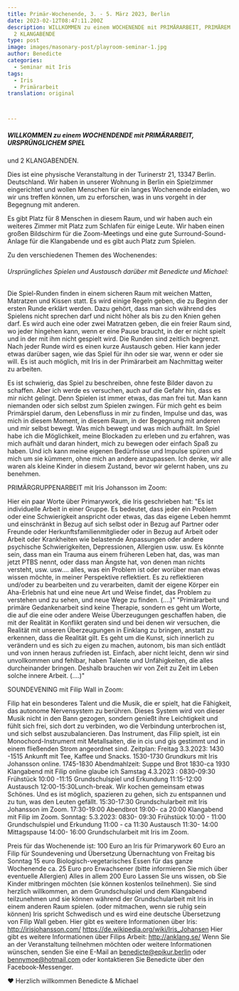 ```yaml
---
title: Primär-Wochenende, 3. - 5. März 2023, Berlin
date: 2023-02-12T08:47:11.200Z
description: WILLKOMMEN zu einem WOCHENENDE mit PRIMÄRARBEIT, PRIMÄREM SPIEL und
  2 KLANGABENDE
type: post
image: images/masonary-post/playroom-seminar-1.jpg
author: Benedicte
categories:
  - Seminar mit Iris
tags:
  - Iris
  - Primärarbeit
translation: original



---
```


##### WILLKOMMEN zu einem WOCHENDENDE mit PRIMÄRARBEIT, URSPRÜNGLICHEM SPIEL
und 2 KLANGABENDEN.

Dies ist eine physische Veranstaltung in der Turinerstr 21, 13347 Berlin. Deutschland. Wir haben in unserer Wohnung in Berlin ein Spielzimmer eingerichtet und wollen Menschen für ein langes Wochenende einladen, wo wir uns treffen können, um zu erforschen, was in uns vorgeht in der Begegnung mit anderen.

Es gibt Platz für 8 Menschen in diesem Raum, und wir haben auch ein weiteres Zimmer mit Platz zum Schlafen für einige Leute.
Wir haben einen großen Bildschirm für die Zoom-Meetings und eine gute Surround-Sound-Anlage für die Klangabende und es gibt auch Platz zum Spielen.

Zu den verschiedenen Themen des Wochenendes:

###### Ursprüngliches Spielen und Austausch darüber mit Benedicte und Michael:

Die Spiel-Runden finden in einem sicheren Raum mit weichen Matten, Matratzen und Kissen statt.
Es wird einige Regeln geben, die zu Beginn der ersten Runde erklärt werden. Dazu gehört, dass man sich während des Spielens nicht sprechen darf und nicht höher als bis zu den Knien gehen darf. Es wird auch eine oder zwei Matratzen geben, die ein freier Raum sind, wo jeder hingehen kann, wenn er eine Pause braucht, in der er nicht spielt und in der mit ihm nicht gespielt wird. Die Runden sind zeitlich begrenzt.
Nach jeder Runde wird es einen kurze Austausch geben. Hier kann jeder etwas darüber sagen, wie das Spiel für ihn oder sie war, wenn er oder sie will. Es ist auch möglich, mit Iris in der Primärarbeit am Nachmittag weiter zu arbeiten.

Es ist schwierig, das Spiel zu beschreiben, ohne feste Bilder davon zu schaffen. Aber ich werde es versuchen, auch auf die Gefahr hin, dass es mir nicht gelingt.
Denn Spielen ist immer etwas, das man frei tut. Man kann niemanden oder sich selbst zum Spielen zwingen.
Für mich geht es beim Primärspiel darum, den Lebensfluss in mir zu finden, Impulse und das, was mich in diesem Moment, in diesem Raum, in der Begegnung mit anderen und mir selbst bewegt. Was mich bewegt und was mich aufhält.
Im Spiel habe ich die Möglichkeit, meine Blockaden zu erleben und zu erfahren, was mich aufhält und daran hindert, mich zu bewegen oder einfach Spaß zu haben. Und ich kann meine eigenen Bedürfnisse und Impulse spüren und mich um sie kümmern, ohne mich an andere anzupassen.
Ich denke, wir alle waren als kleine Kinder in diesem Zustand, bevor wir gelernt haben, uns zu benehmen.

PRIMÄRGRUPPENARBEIT mit Iris Johansson im Zoom:

Hier ein paar Worte über Primarywork, die Iris geschrieben hat:
"Es ist individuelle Arbeit in einer Gruppe. Es bedeutet, dass jeder ein Problem oder eine Schwierigkeit anspricht oder etwas, das das eigene Leben hemmt und einschränkt in Bezug auf sich selbst oder in Bezug auf Partner oder Freunde oder Herkunftsfamilienmitglieder oder in Bezug auf Arbeit oder Arbeit oder Krankheiten wie belastende Anpassungen oder andere psychische Schwierigkeiten, Depressionen, Allergien usw. usw. Es könnte sein, dass man ein Trauma aus einem früheren Leben hat, das, was man jetzt PTBS nennt, oder dass man Ängste hat, von denen man nichts versteht, usw. usw.... alles, was ein Problem ist oder worüber man etwas wissen möchte, in meiner Perspektive reflektiert. Es zu reflektieren und/oder zu bearbeiten und zu verarbeiten, damit der eigene Körper ein Aha-Erlebnis hat und eine neue Art und Weise findet, das Problem zu verstehen und zu sehen, und neue Wege zu finden. (....)"
"Primärarbeit und primäre Gedankenarbeit sind keine Therapie, sondern es geht um Worte, die auf die eine oder andere Weise Überzeugungen geschaffen haben, die mit der Realität in Konflikt geraten sind und bei denen wir versuchen, die Realität mit unseren Überzeugungen in Einklang zu bringen, anstatt zu erkennen, dass die Realität gilt. Es geht um die Kunst, sich innerlich zu verändern und es sich zu eigen zu machen, autonom, bis man sich entlädt und von innen heraus zufrieden ist. Einfach, aber nicht leicht, denn wir sind unvollkommen und fehlbar, haben Talente und Unfähigkeiten, die alles durcheinander bringen. Deshalb brauchen wir von Zeit zu Zeit im Leben solche innere Arbeit. (....)"

SOUNDEVENING mit Filip Wall in Zoom:

Filip hat ein besonderes Talent und die Musik, die er spielt, hat die Fähigkeit, das autonome Nervensystem zu berühren. Dieses System wird von dieser Musik nicht in den Bann gezogen, sondern genießt ihre Leichtigkeit und fühlt sich frei, sich dort zu verbinden, wo die Verbindung unterbrochen ist, und sich selbst auszubalancieren.
Das Instrument, das Filip spielt, ist ein Monochord-Instrument mit Metallsaiten, die in cis und gis gestimmt und in einem fließenden Strom angeordnet sind.
Zeitplan:
Freitag 3.3.2023:
1430 -1515 Ankunft mit Tee, Kaffee und Snacks.
1530-1730 Grundkurs mit Iris Johansson online.
1745-1830 Abendmahlzeit: Suppe und Brot
1830-ca 1930 Klangabend mit Filip online glaube ich
Samstag 4.3.2023 :
0830-09:30 Frühstück
10:00 -11:15 Grundschulspiel und Erkundung
11:15-12:00 Austausch
12:00-15:30Lunch-break. Wir kochen gemeinsam etwas Schönes. Und es ist möglich, spazieren zu gehen, sich zu entspannen und zu tun, was den Leuten gefällt.
15:30-17:30 Grundschularbeit mit Iris Johansson im Zoom.
17:30-19:00 Abendbrot
19:00- ca 20:00 Klangabend
mit Filip im Zoom.
Sonntag: 5.3.2023:
0830- 09:30 Frühstück
10:00 - 11:00 Grundschulspiel und Erkundung
11:00 - ca 11:30 Austausch
11:30- 14:00 Mittagspause
14:00- 16:00 Grundschularbeit mit Iris im Zoom.

Preis für das Wochenende ist:
100 Euro an Iris für Primarywork
60 Euro an Filip für Soundevening und Übersetzung
Übernachtung von Freitag bis Sonntag 15 euro
Biologisch-vegetarisches Essen für das ganze Wochenende ca. 25 Euro pro Erwachsener (bitte informieren Sie mich über eventuelle Allergien)
Alles in allem 200 Euro
Lassen Sie uns wissen, ob Sie Kinder mitbringen möchten (sie können kostenlos teilnehmen). Sie sind herzlich willkommen, an dem Grundschulspiel und dem Klangabend teilzunehmen und sie können während der Grundschularbeit mit Iris in einem anderen Raum spielen. (oder mitmachen, wenn sie ruhig sein können)
Iris spricht Schwedisch und es wird eine deutsche Übersetzung von Filip Wall geben.
Hier gibt es weitere Informationen über Iris:
http://irisjohansson.com/
https://de.wikipedia.org/wiki/Iris_Johansen
Hier gibt es weitere Informationen über Filips Arbeit:
http://anklang.se/
Wenn Sie an der Veranstaltung teilnehmen möchten oder weitere Informationen wünschen, senden Sie eine E-Mail an benedicte@epikur.berlin oder bennymoe@hotmail.com oder kontaktieren Sie Benedicte über den Facebook-Messenger.

❤️ Herzlich willkommen
Benedicte & Michael